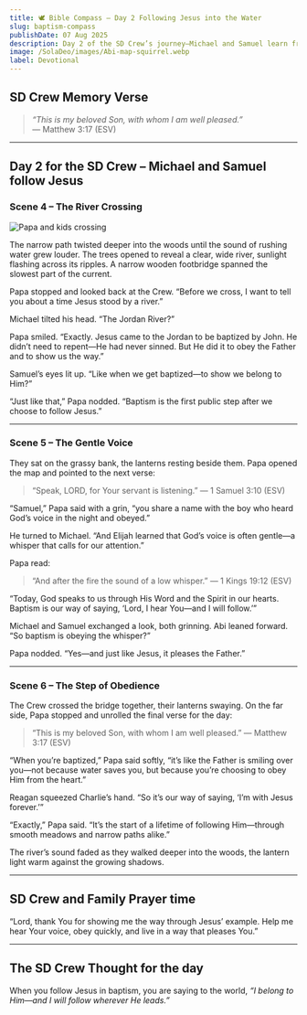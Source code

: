 ```yaml
---
title: 🕊️ Bible Compass – Day 2 Following Jesus into the Water
slug: baptism-compass
publishDate: 07 Aug 2025
description: Day 2 of the SD Crew’s journey—Michael and Samuel learn from Jesus’ baptism and choose to follow His example.
image: /SolaDeo/images/Abi-map-squirrel.webp
label: Devotional
---
```


## SD Crew Memory Verse

> *“This is my beloved Son, with whom I am well pleased.”*  
> — Matthew 3:17 (ESV)

---

## Day 2 for the SD Crew – Michael and Samuel follow Jesus

### Scene 4 – The River Crossing

![Papa and kids crossing](/SolaDeo/images/River-Crossing.webp)

The narrow path twisted deeper into the woods until the sound of rushing water grew louder. The trees opened to reveal a clear, wide river, sunlight flashing across its ripples. A narrow wooden footbridge spanned the slowest part of the current.

Papa stopped and looked back at the Crew. “Before we cross, I want to tell you about a time Jesus stood by a river.”

Michael tilted his head. “The Jordan River?”

Papa smiled. “Exactly. Jesus came to the Jordan to be baptized by John. He didn’t need to repent—He had never sinned. But He did it to obey the Father and to show us the way.”

Samuel’s eyes lit up. “Like when we get baptized—to show we belong to Him?”

“Just like that,” Papa nodded. “Baptism is the first public step after we choose to follow Jesus.”

---

### Scene 5 – The Gentle Voice

They sat on the grassy bank, the lanterns resting beside them. Papa opened the map and pointed to the next verse:

> “Speak, LORD, for Your servant is listening.” — 1 Samuel 3:10 (ESV)

“Samuel,” Papa said with a grin, “you share a name with the boy who heard God’s voice in the night and obeyed.”

He turned to Michael. “And Elijah learned that God’s voice is often gentle—a whisper that calls for our attention.”

Papa read:

> “And after the fire the sound of a low whisper.” — 1 Kings 19:12 (ESV)

“Today, God speaks to us through His Word and the Spirit in our hearts. Baptism is our way of saying, ‘Lord, I hear You—and I will follow.’”

Michael and Samuel exchanged a look, both grinning. Abi leaned forward. “So baptism is obeying the whisper?”

Papa nodded. “Yes—and just like Jesus, it pleases the Father.”

---

### Scene 6 – The Step of Obedience

The Crew crossed the bridge together, their lanterns swaying. On the far side, Papa stopped and unrolled the final verse for the day:

> “This is my beloved Son, with whom I am well pleased.” — Matthew 3:17 (ESV)

“When you’re baptized,” Papa said softly, “it’s like the Father is smiling over you—not because water saves you, but because you’re choosing to obey Him from the heart.”

Reagan squeezed Charlie’s hand. “So it’s our way of saying, ‘I’m with Jesus forever.’”

“Exactly,” Papa said. “It’s the start of a lifetime of following Him—through smooth meadows and narrow paths alike.”

The river’s sound faded as they walked deeper into the woods, the lantern light warm against the growing shadows.

---

## SD Crew and Family Prayer time

“Lord, thank You for showing me the way through Jesus’ example. Help me hear Your voice, obey quickly, and live in a way that pleases You.”

---

## The SD Crew Thought for the day

When you follow Jesus in baptism, you are saying to the world, *“I belong to Him—and I will follow wherever He leads.”*
